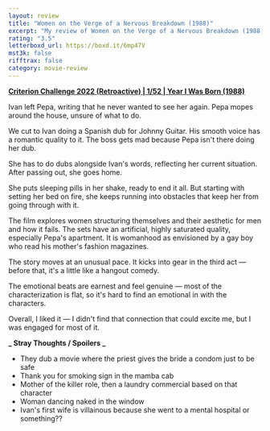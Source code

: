 ```yaml
---
layout: review
title: "Women on the Verge of a Nervous Breakdown (1988)"
excerpt: "My review of Women on the Verge of a Nervous Breakdown (1988)"
rating: "3.5"
letterboxd_url: https://boxd.it/6mp47V
mst3k: false
rifftrax: false
category: movie-review
---
```


<b><a href="https://boxd.it/q4PJa/detail" rel="nofollow">Criterion Challenge 2022 (Retroactive) | 1/52 | Year I Was Born (1988)</a></b>

Ivan left Pepa, writing that he never wanted to see her again. Pepa mopes around the house, unsure of what to do.

We cut to Ivan doing a Spanish dub for Johnny Guitar. His smooth voice has a romantic quality to it. The boss gets mad because Pepa isn't there doing her dub.

She has to do dubs alongside Ivan's words, reflecting her current situation. After passing out, she goes home.

She puts sleeping pills in her shake, ready to end it all. But starting with setting her bed on fire, she keeps running into obstacles that keep her from going through with it.

The film explores women structuring themselves and their aesthetic for men and how it fails. The sets have an artificial, highly saturated quality, especially Pepa's apartment. It is womanhood as envisioned by a gay boy who read his mother's fashion magazines.

The story moves at an unusual pace. It kicks into gear in the third act — before that, it's a little like a hangout comedy.

The emotional beats are earnest and feel genuine — most of the characterization is flat, so it's hard to find an emotional in with the characters.

Overall, I liked it — I didn't find that connection that could excite me, but I was engaged for most of it.

<b>**_ Stray Thoughts / Spoilers _**</b>

- They dub a movie where the priest gives the bride a condom just to be safe
- Thank you for smoking sign in the mamba cab
- Mother of the killer role, then a laundry commercial based on that character
- Woman dancing naked in the window
- Ivan's first wife is villainous because she went to a mental hospital or something??
